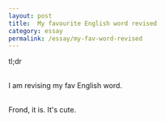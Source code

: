 ```yaml
---
layout: post
title:  My favourite English word revised
category: essay
permalink: /essay/my-fav-word-revised
---
```


tl;dr
<br /><br />

I am revising my fav English word.
<br /><br />

Frond, it is. It's cute.
<br /><br />
